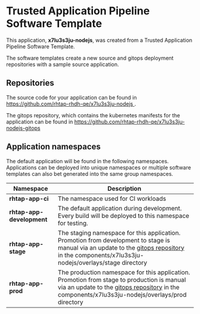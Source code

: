 # Trusted Application Pipeline Software Template

This application, **x7lu3s3ju-nodejs**, was created from a Trusted Application Pipeline Software Template.

The software templates create a new source and gitops deployment repositories with a sample source application. 

## Repositories

The source code for your application can be found in [https://github.com/rhtap-rhdh-qe/x7lu3s3ju-nodejs ](https://github.com/rhtap-rhdh-qe/x7lu3s3ju-nodejs ).
 
The gitops repository, which contains the kubernetes manifests for the application can be found in 
[https://github.com/rhtap-rhdh-qe/x7lu3s3ju-nodejs-gitops ](https://github.com/rhtap-rhdh-qe/x7lu3s3ju-nodejs-gitops ) 

## Application namespaces 

The default application will be found in the following namespaces. Applications can be deployed into unique namespaces or multiple software templates can also bet generated into the same group namespaces.  

|  Namespace   |  Description   |  
| -------- | -------- |
| **rhtap-app-ci** | The namespace used for CI workloads |
| **rhtap-app-development** | The default application during development. Every build will be deployed to this namespace for testing. |
| **rhtap-app-stage** | The staging namespace for this application. Promotion from development to stage is manual via an update to the [gitops repository](https://github.com/rhtap-rhdh-qe/x7lu3s3ju-nodejs-gitops ) in the components/x7lu3s3ju-nodejs/overlays/stage directory |
| **rhtap-app-prod** | The production namespace for this application. Promotion from stage to production is manual via an update to the [gitops repository](https://github.com/rhtap-rhdh-qe/x7lu3s3ju-nodejs-gitops ) in the components/x7lu3s3ju-nodejs/overlays/prod directory |